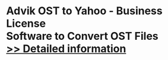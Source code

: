 # Advik OST to Yahoo - Business License<br />Software to Convert OST Files<br />[>> Detailed information](https://secure.shareit.com/shareit/product.html?productid=300807101&affiliateid=200057808)